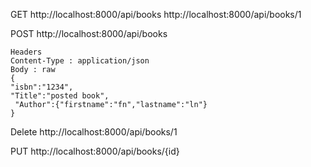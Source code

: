 GET 
    http://localhost:8000/api/books
    http://localhost:8000/api/books/1
    
POST
    http://localhost:8000/api/books 
    
    Headers
    Content-Type : application/json
    Body : raw
    {
    "isbn":"1234",
    "Title":"posted book",
     "Author":{"firstname":"fn","lastname":"ln"}    
    }
Delete
    http://localhost:8000/api/books/1
    
PUT
    http://localhost:8000/api/books/{id}
